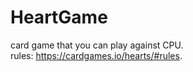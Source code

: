# HeartGame
card game that you can play against CPU.<br />
rules: https://cardgames.io/hearts/#rules.
